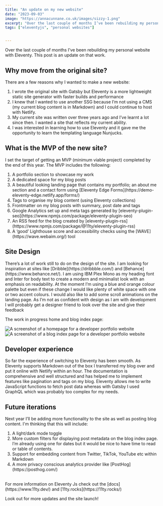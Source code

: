 ```yaml
---
title: "An update on my new website"
date: "2023-09-03"
image: "https://annacunnane.co.uk/images/sizzy-1.png"
excerpt: "Over the last couple of months I’ve been rebuilding my personal website with Eleventy. This post is an update on that work."
tags: ["eleventyjs", "personal websites"]


---
```

<article>

Over the last couple of months I’ve been rebuilding my personal website with Eleventy. This post is an update on that work. 

<h2> Why move from the original site? </h2>

There are a few reasons why I wanted to make a new website:

<ol>
<li>I wrote the original site with Gatsby but Eleventy is a more lightweight static site generator with faster builds and performance</li>
<li> I knew that I wanted to use another SSG because I’m not using a CMS (my current blog content is in Markdown) and I could continue to host with Netlify.</li>
<li>My current site was written over three years ago and I’ve learnt a lot since then. I wanted a site that reflects my current ability.</li>
<li>I was interested in learning how to use Eleventy and it gave me the opportunity to learn the templating language Nunjucks.</li>
</ol>


<h2> What is the MVP of the new site? </h2>

I set the target of getting an MVP (minimum viable project) completed by the end of this year.
The MVP includes the following:

<ol>
<li> A portfolio section to showcase my work</li>
<li> A dedicated space for my blog posts</li>
<li>A beautiful looking landing page that contains my portfolio; an about me section and a contact form using [Eleventy Edge Forms](https://demo-eleventy-edge.netlify.app/forms/)</li>
<li>Tags to organise my blog content (using Eleventy collections)</li>
<li> Frontmatter on my blog posts with summary, post date and tags</li>
<li>Google Analytics set up and meta tags generated by [eleventy-plugin-seo](https://www.npmjs.com/package/eleventy-plugin-seo)</li>
<li>An RSS feed for the blog created by [eleventy-plugin-rss](https://www.npmjs.com/package/@11ty/eleventy-plugin-rss)</li>
<li>A ‘good’ Lighthouse score and accessibility checks using the [WAVE](https://wave.webaim.org/) tool </li>
</ol>

<h2> Site Design </h2>
There’s a lot of work still to do on the design of the site. I am looking for inspiration at sites like [Dribble](https://dribbble.com/) and [Behance](https://www.behance.net/). I am using IBM Plex Mono as my heading font and Inter for body text to create a modern and minimalist look with an emphasis on readability. At the moment I’m using a blue and orange colour palette but even if these change I would like plenty of white space with one or two accent colours. I would also like to add some scroll animations on the landing page. As I’m not as confident with design as I am with development I will probably get a designer friend to look over the site and give their feedback

The work in progress home and blog index page:

![A screenshot of a homepage for a developer portfolio website](/images/sizzy-1.png) 
![A screenshot of a blog index page for a developer portfolio website](/images/sizzy-2.png) 


<h2> Developer experience </h2>
So far the experience of switching to Eleventy has been smooth. As Eleventy supports Markdown out of the box I transferred my blog over and put it online with Netlify within an hour. The documentation is comprehensive and well structured and has helped me to implement features like pagination and tags on my blog. Eleventy allows me to write JavaScript functions to fetch post data whereas with Gatsby I used GraphQL which was probably too complex for my needs.

<h2> Future iterations </h2>

Next year I’ll be adding more functionality to the site as well as posting blog content.
I'm thinking that this will include:

<ol>
<li>A light/dark mode toggle</li>
<li>More custom filters for displaying post metadata on the blog index page. I’m already using one for dates but it would be nice to have time to read or table of contents.</li>
<li>Support for embedding content from Twitter, TikTok, YouTube etc within Markdown</li>
<li>A more privacy conscious analytics provider like [PostHog](https://posthog.com/)</li>
</ol>

<br>
For more information on Eleventy Js check out the [docs](https://www.11ty.dev/) and [11ty.rocks](https://11ty.rocks/)

Look out for more updates and the site launch! 

</article>


